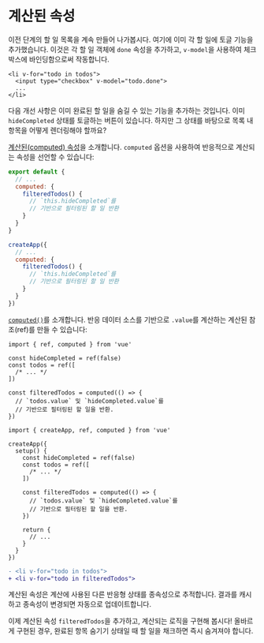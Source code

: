 # 계산된 속성

이전 단계의 할 일 목록을 계속 만들어 나가봅시다.
여기에 이미 각 할 일에 토글 기능을 추가했습니다.
이것은 각 할 일 객체에 `done` 속성을 추가하고,
`v-model`을 사용하여 체크박스에 바인딩함으로써 작동합니다.

```vue-html{2}
<li v-for="todo in todos">
  <input type="checkbox" v-model="todo.done">
  ...
</li>
```

다음 개선 사항은 이미 완료된 할 일을 숨길 수 있는 기능을 추가하는 것입니다.
이미 `hideCompleted` 상태를 토글하는 버튼이 있습니다.
하지만 그 상태를 바탕으로 목록 내 항목을 어떻게 렌더링해야 할까요?

<div class="options-api">

<a target="_blank" href="/guide/essentials/computed.html">계산된(computed) 속성</a>을 소개합니다.
`computed` 옵션을 사용하여 반응적으로 계산되는 속성을 선언할 수 있습니다:

<div class="sfc">

```js
export default {
  // ...
  computed: {
    filteredTodos() {
      // `this.hideCompleted`를
      // 기반으로 필터링된 할 일 반환
    }
  }
}
```

</div>
<div class="html">

```js
createApp({
  // ...
  computed: {
    filteredTodos() {
      // `this.hideCompleted`를
      // 기반으로 필터링된 할 일 반환
    }
  }
})
```

</div>

</div>
<div class="composition-api">

<a target="_blank" href="/guide/essentials/computed.html">`computed()`</a>를 소개합니다.
반응 데이터 소스를 기반으로 `.value`를 계산하는 계산된 참조(ref)를 만들 수 있습니다:

<div class="sfc">

```js{8-11}
import { ref, computed } from 'vue'

const hideCompleted = ref(false)
const todos = ref([
  /* ... */
])

const filteredTodos = computed(() => {
  // `todos.value` 및 `hideCompleted.value`를
  // 기반으로 필터링된 할 일을 반환.
})
```

</div>
<div class="html">

```js{10-13}
import { createApp, ref, computed } from 'vue'

createApp({
  setup() {
    const hideCompleted = ref(false)
    const todos = ref([
      /* ... */
    ])

    const filteredTodos = computed(() => {
      // `todos.value` 및 `hideCompleted.value`를
      // 기반으로 필터링된 할 일을 반환.
    })

    return {
      // ...
    }
  }
})
```

</div>

</div>

```diff
- <li v-for="todo in todos">
+ <li v-for="todo in filteredTodos">
```

계산된 속성은 계산에 사용된 다른 반응형 상태를 종속성으로 추적합니다.
결과를 캐시하고 종속성이 변경되면 자동으로 업데이트합니다.

이제 계산된 속성 `filteredTodos`을 추가하고, 계산되는 로직을 구현해 봅시다!
올바르게 구현된 경우, 완료된 항목 숨기기 상태일 때 할 일을 채크하면 즉시 숨겨져야 합니다.
